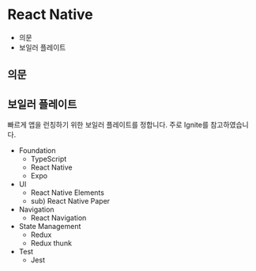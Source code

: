 # React Native

- 의문
- 보일러 플레이트

## 의문

## 보일러 플레이트

빠르게 앱을 런칭하기 위한 보일러 플레이트를 정합니다. 주로 Ignite를 참고하였습니다.

- Foundation
  - TypeScript
  - React Native
  - Expo
- UI
  - React Native Elements
  - sub) React Native Paper
- Navigation
  - React Navigation
- State Management
  - Redux
  - Redux thunk
- Test
  - Jest
